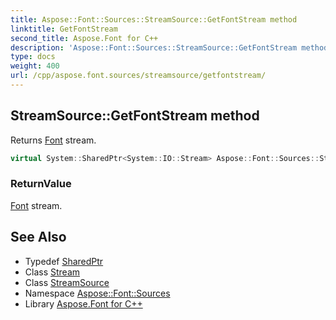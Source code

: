 ```yaml
---
title: Aspose::Font::Sources::StreamSource::GetFontStream method
linktitle: GetFontStream
second_title: Aspose.Font for C++
description: 'Aspose::Font::Sources::StreamSource::GetFontStream method. Returns Font stream in C++.'
type: docs
weight: 400
url: /cpp/aspose.font.sources/streamsource/getfontstream/
---
```

## StreamSource::GetFontStream method


Returns [Font](../../../aspose.font/font/) stream.

```cpp
virtual System::SharedPtr<System::IO::Stream> Aspose::Font::Sources::StreamSource::GetFontStream()=0
```


### ReturnValue

[Font](../../../aspose.font/font/) stream.

## See Also

* Typedef [SharedPtr](../../../system/sharedptr/)
* Class [Stream](../../../system.io/stream/)
* Class [StreamSource](../)
* Namespace [Aspose::Font::Sources](../../)
* Library [Aspose.Font for C++](../../../)
